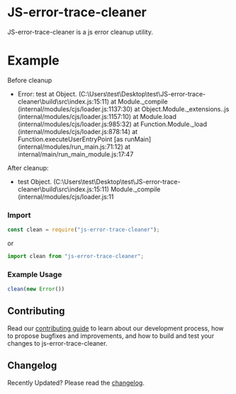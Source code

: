 # JS-error-trace-cleaner

JS-error-trace-cleaner is a js error cleanup utility.


# Example
Before cleanup
  - Error: test
    at Object.<anonymous> (C:\Users\test\Desktop\test\JS-error-trace-cleaner\build\src\index.js:15:11)
    at Module._compile (internal/modules/cjs/loader.js:1137:30)
    at Object.Module._extensions..js (internal/modules/cjs/loader.js:1157:10)
    at Module.load (internal/modules/cjs/loader.js:985:32)
    at Function.Module._load (internal/modules/cjs/loader.js:878:14)
    at Function.executeUserEntryPoint [as runMain] (internal/modules/run_main.js:71:12)
    at internal/main/run_main_module.js:17:47

After cleanup:
  - test
Object.<anonymous> (C:\Users\test\Desktop\test\JS-error-trace-cleaner\build\src\index.js:15:11)
Module._compile (internal/modules/cjs/loader.js:11

### Import
```js
const clean = require("js-error-trace-cleaner");
```
or
```js
import clean from "js-error-trace-cleaner";
```
### Example Usage
```js
clean(new Error())
```

## Contributing

Read our [contributing guide](/CONTRIBUTING.md) to learn about our development process, how to propose bugfixes and improvements, and how to build and test your changes to js-error-trace-cleaner.

## Changelog

Recently Updated?
Please read the [changelog](/CHANGELOG.md).